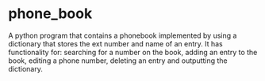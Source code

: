 # phone_book
A python program that contains a phonebook implemented by using a dictionary that stores the ext number and name of an entry. It has functionality for: searching for a number on the book, adding an entry to the book, editing a phone number, deleting an entry and outputting the dictionary.
